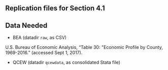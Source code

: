 Replication files for Section 4.1
--------------

## Data Needed

- BEA  (datadir `raw`, as CSV)

U.S. Bureau of Economic Analysis, “Table 30: "Economic Profile by County, 1969-2016.” (accessed Sept 1, 2017).

- QCEW (datadir `qcewdata`, as consolidated Stata file)

